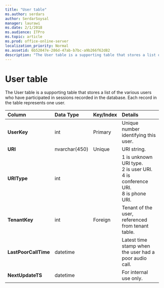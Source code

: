 ```yaml
---
title: "User table"
ms.author: serdars
author: SerdarSoysal
manager: laurawi
ms.date: 2/1/2018
ms.audience: ITPro
ms.topic: article
ms.prod: office-online-server
localization_priority: Normal
ms.assetid: 6b52047e-286d-47ab-b7bc-a9b266f62d82
description: "The User table is a supporting table that stores a list of the various users who have participated in sessions recorded in the database. Each record in the table represents one user."
---
```


# User table
 
The User table is a supporting table that stores a list of the various users who have participated in sessions recorded in the database. Each record in the table represents one user.
  
|**Column**|**Data Type**|**Key/Index**|**Details**|
|:-----|:-----|:-----|:-----|
|**UserKey** <br/> |int  <br/> |Primary  <br/> |Unique number identifying this user.  <br/> |
|**URI** <br/> |nvarchar(450)  <br/> |Unique  <br/> |URI string.  <br/> |
|**URIType** <br/> |int  <br/> ||1 is unknown URI type.  <br/> 2 is user URI.  <br/> 4 is conference URI.  <br/> 8 is phone URI.  <br/> |
|**TenantKey** <br/> |int  <br/> |Foreign  <br/> |Tenant of the user, referenced from tenant table.  <br/> |
|**LastPoorCallTime** <br/> |datetime  <br/> ||Latest time stamp when the user had a poor audio call.  <br/> |
|**NextUpdateTS** <br/> |datetime  <br/> ||For internal use only.  <br/> |
   

